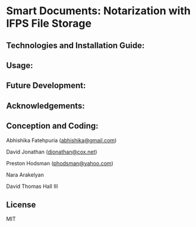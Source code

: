 # Smart Documents: Notarization with IFPS File Storage

## Technologies and Installation Guide:

## Usage:

## Future Development:

## Acknowledgements:

## Conception and Coding:

Abhishika Fatehpuria (abhishika@gmail.com)

David Jonathan (djonathan@cox.net)

Preston Hodsman (phodsman@yahoo.com)

Nara Arakelyan 

David Thomas Hall III

## License

MIT
